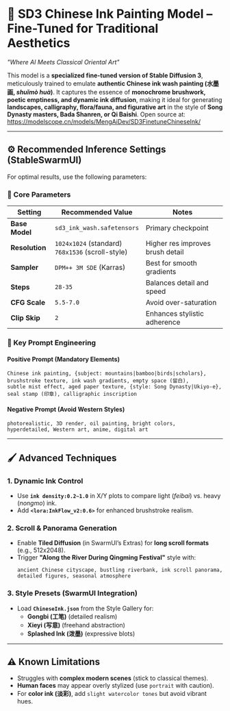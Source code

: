 
# **🎨 SD3 Chinese Ink Painting Model – Fine-Tuned for Traditional Aesthetics**  
*"Where AI Meets Classical Oriental Art"*  

This model is a **specialized fine-tuned version of Stable Diffusion 3**, meticulously trained to emulate **authentic Chinese ink wash painting (水墨画, *shuǐmò huà*)**. It captures the essence of **monochrome brushwork, poetic emptiness, and dynamic ink diffusion**, making it ideal for generating **landscapes, calligraphy, flora/fauna, and figurative art** in the style of **Song Dynasty masters, Bada Shanren, or Qi Baishi**.  Open source at: https://modelscope.cn/models/MengAiDev/SD3FinetuneChineseInk/

---  

## **⚙️ Recommended Inference Settings (StableSwarmUI)**  

For optimal results, use the following parameters:  

### **📌 Core Parameters**  
| Setting | Recommended Value | Notes |  
|---------|------------------|-------|  
| **Base Model** | `sd3_ink_wash.safetensors` | Primary checkpoint |  
| **Resolution** | `1024x1024` (standard) <br> `768x1536` (scroll-style) | Higher res improves brush detail |  
| **Sampler** | `DPM++ 3M SDE` (Karras) | Best for smooth gradients |  
| **Steps** | `28-35` | Balances detail and speed |  
| **CFG Scale** | `5.5-7.0` | Avoid over-saturation |  
| **Clip Skip** | `2` | Enhances stylistic adherence |  

### **🎨 Key Prompt Engineering**  
#### **Positive Prompt (Mandatory Elements)**  
```  
Chinese ink painting, {subject: mountains|bamboo|birds|scholars},  
brushstroke texture, ink wash gradients, empty space (留白),  
subtle mist effect, aged paper texture, {style: Song Dynasty|Ukiyo-e},  
seal stamp (印章), calligraphic inscription  
```  
#### **Negative Prompt (Avoid Western Styles)**  
```  
photorealistic, 3D render, oil painting, bright colors,  
hyperdetailed, Western art, anime, digital art  
```  

---  

## **🖌️ Advanced Techniques**  
### **1. Dynamic Ink Control**  
- Use **`ink density:0.2~1.0`** in X/Y plots to compare light (*feibai*) vs. heavy (*nongmo*) ink.  
- Add **`<lora:InkFlow_v2:0.6>`** for enhanced brushstroke realism.  

### **2. Scroll & Panorama Generation**  
- Enable **Tiled Diffusion** (in SwarmUI’s Extras) for **long scroll formats** (e.g., 512x2048).  
- Trigger **"Along the River During Qingming Festival"** style with:  
  ```  
  ancient Chinese cityscape, bustling riverbank, ink scroll panorama,  
  detailed figures, seasonal atmosphere  
  ```  

### **3. Style Presets (SwarmUI Integration)**  
- Load **`ChineseInk.json`** from the Style Gallery for:  
  - **Gongbi (工笔)** (detailed realism)  
  - **Xieyi (写意)** (freehand abstraction)  
  - **Splashed Ink (泼墨)** (expressive blots)  

---  

## **⚠️ Known Limitations**  
- Struggles with **complex modern scenes** (stick to classical themes).  
- **Human faces** may appear overly stylized (use `portrait` with caution).  
- For **color ink (淡彩)**, add `slight watercolor tones` but avoid vibrant hues.  
